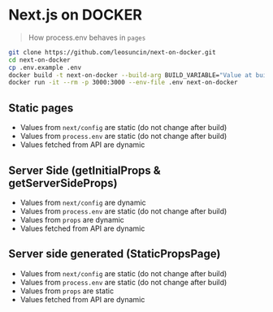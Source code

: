 # Next.js on DOCKER

> How process.env behaves in `pages`

```bash
git clone https://github.com/leosuncin/next-on-docker.git
cd next-on-docker
cp .env.example .env
docker build -t next-on-docker --build-arg BUILD_VARIABLE="Value at build"
docker run -it --rm -p 3000:3000 --env-file .env next-on-docker
```

## Static pages

- Values from `next/config` are static (do not change after build)
- Values from `process.env` are static (do not change after build)
- Values fetched from API are dynamic

## Server Side (getInitialProps & getServerSideProps)

- Values from `next/config` are dynamic
- Values from `process.env` are static (do not change after build)
- Values from `props` are dynamic
- Values fetched from API are dynamic

## Server side generated (StaticPropsPage)

- Values from `next/config` are static (do not change after build)
- Values from `process.env` are static (do not change after build)
- Values from `props` are static
- Values fetched from API are dynamic
